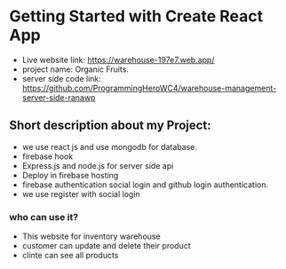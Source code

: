 # Getting Started with Create React App
* Live website link: https://warehouse-197e7.web.app/ 
* project name: Organic Fruits. 
* server side code link: https://github.com/ProgrammingHeroWC4/warehouse-management-server-side-ranawp

## Short description about my Project: 
* we use react js and use mongodb for database. 
* firebase hook 
* Express.js and node.js for server side api 
* Deploy in firebase hosting 
* firebase authentication social login and github login authentication. 
* we use register with social login 

### who can use it? 
* This  website for inventory warehouse 
* customer can update and delete their product  
* clinte can see all products


